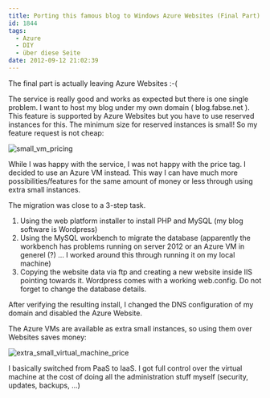 ```yaml
---
title: Porting this famous blog to Windows Azure Websites (Final Part)
id: 1844
tags:
  - Azure
  - DIY
  - über diese Seite
date: 2012-09-12 21:02:39
---
```


The final part is actually leaving Azure Websites :-(

The service is really good and works as expected but there is one single problem. I want to host my blog under my own domain ( blog.fabse.net ). This feature is supported by Azure Websites but you have to use reserved instances for this. The minimum size for reserved instances is small! So my feature request is not cheap:

![small_vm_pricing](https://az275061.vo.msecnd.net/blogmedia/2012/09/small_vm_pricing.png "small_vm_pricing")

While I was happy with the service, I was not happy with the price tag. I decided to use an Azure VM instead. This way I can have much more possibilities/features for the same amount of money or less through using extra small instances.

The migration was close to a 3-step task.

1.  Using the web platform installer to install PHP and MySQL (my blog software is Wordpress)
2.  Using the MySQL workbench to migrate the database (apparently the workbench has problems running on server 2012 or an Azure VM in generel (?) … I worked around this through running it on my local machine)
3.  Copying the website data via ftp and creating a new website inside IIS pointing towards it. Wordpress comes with a working web.config. Do not forget to change the database details. 

After verifying the resulting install, I changed the DNS configuration of my domain and disabled the Azure Website.

The Azure VMs are available as extra small instances, so using them over Websites saves money:

![extra_small_virtual_machine_price](https://az275061.vo.msecnd.net/blogmedia/2012/09/extra_small_virtual_machine_price.png "extra_small_virtual_machine_price")

I basically switched from PaaS to IaaS. I got full control over the virtual machine at the cost of doing all the administration stuff myself (security, updates, backups, …)